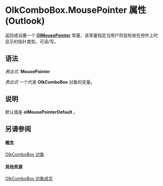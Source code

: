 
# OlkComboBox.MousePointer 属性 (Outlook)

返回或设置一个  **[OlMousePointer](527df8bb-000c-f108-0522-2d294858b251.md)** 常量，该常量指定当用户将鼠标放在控件上时显示的指针类型。可读/写。


## 语法

 _表达式_. **MousePointer**

 _表达式_ 一个代表 **OlkComboBox** 对象的变量。


## 说明

默认值是 **olMousePointerDefault** 。


## 另请参阅


#### 概念


[OlkComboBox 对象](8d5e2f25-2962-af28-2523-b7b82473ea0a.md)
#### 其他资源


[OlkComboBox 对象成员](618de9e2-f5b9-40d9-239e-95aeb9dce092.md)